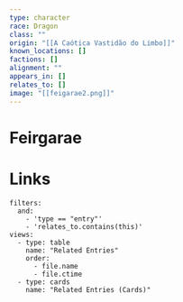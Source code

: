 ```yaml
---
type: character
race: Dragon
class: ""
origin: "[[A Caótica Vastidão do Limbo]]"
known_locations: []
factions: []
alignment: ""
appears_in: []
relates_to: []
image: "[[feigarae2.png]]"
---
```

# Feirgarae

<!-- DYNAMIC:related-entries -->

# Links

```base
filters:
  and:
    - 'type == "entry"'
    - 'relates_to.contains(this)'
views:
  - type: table
    name: "Related Entries"
    order:
	  - file.name
      - file.ctime
  - type: cards
    name: "Related Entries (Cards)"
```

<!-- /DYNAMIC -->
